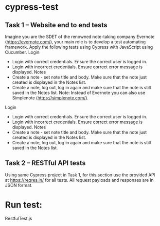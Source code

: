 # cypress-test

## Task 1 – Website end to end tests
Imagine you are the SDET of the renowned note-taking company Evernote (https://evernote.com/), your main role is to develop a test automating framework. Apply the following tests using Cypress with JavaScript using Cucumber.
Login
- Login with correct credentials. Ensure the correct user is logged in.
- Login with incorrect credentials. Ensure correct error message is displayed.
Notes
- Create a note - set note title and body. Make sure that the note just created is displayed in the Notes list.
- Create a note, log out, log in again and make sure that the note is still saved in the Notes list.
Note: Instead of Evernote you can also use Simplenote (https://simplenote.com/).

Login
- Login with correct credentials. Ensure the correct user is logged in.
- Login with incorrect credentials. Ensure correct error message is displayed.
Notes
- Create a note - set note title and body. Make sure that the note just created is displayed in the Notes list.
- Create a note, log out, log in again and make sure that the note is still saved in the Notes list.


## Task 2 – RESTful API tests
Using same Cypress project in Task 1, for this section use the provided API at https://reqres.in/ for all tests. All request payloads and responses are in JSON format.

# Run test:
RestfulTest.js



